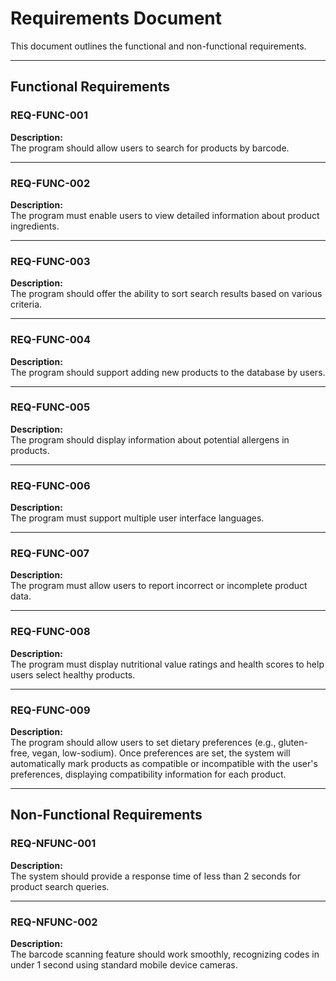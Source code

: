 # Requirements Document

This document outlines the functional and non-functional requirements.

---

## Functional Requirements

### REQ-FUNC-001  
**Description:**  
The program should allow users to search for products by barcode.

---

### REQ-FUNC-002  
**Description:**  
The program must enable users to view detailed information about product ingredients.

---

### REQ-FUNC-003  
**Description:**  
The program should offer the ability to sort search results based on various criteria.

---

### REQ-FUNC-004  
**Description:**  
The program should support adding new products to the database by users.

---

### REQ-FUNC-005  
**Description:**  
The program should display information about potential allergens in products.

---

### REQ-FUNC-006  
**Description:**  
The program must support multiple user interface languages.

---

### REQ-FUNC-007  
**Description:**  
The program must allow users to report incorrect or incomplete product data.

---

### REQ-FUNC-008  
**Description:**  
The program must display nutritional value ratings and health scores to help users select healthy products.

---

### REQ-FUNC-009  
**Description:**  
The program should allow users to set dietary preferences (e.g., gluten-free, vegan, low-sodium). Once preferences are set, the system will automatically mark products as compatible or incompatible with the user's preferences, displaying compatibility information for each product.

---

## Non-Functional Requirements

### REQ-NFUNC-001  
**Description:**  
The system should provide a response time of less than 2 seconds for product search queries.

---

### REQ-NFUNC-002  
**Description:**  
The barcode scanning feature should work smoothly, recognizing codes in under 1 second using standard mobile device cameras.
